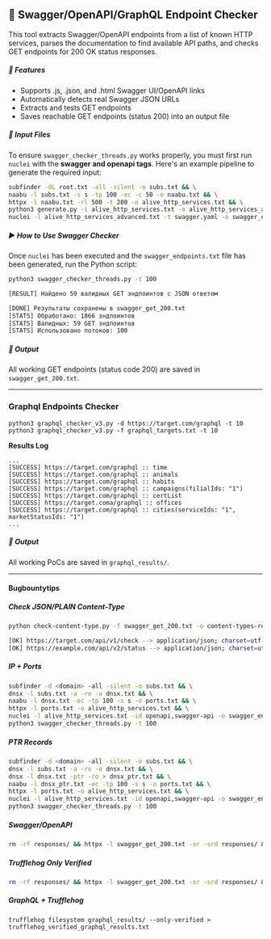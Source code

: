 ## 🧪 Swagger/OpenAPI/GraphQL Endpoint Checker

This tool extracts Swagger/OpenAPI endpoints from a list of known HTTP services, parses the documentation to find available API paths, and checks GET endpoints for 200 OK status responses.

##### 🚀 Features
- Supports .js, .json, and .html Swagger UI/OpenAPI links
- Automatically detects real Swagger JSON URLs
- Extracts and tests GET endpoints
- Saves reachable GET endpoints (status 200) into an output file

##### 📂 Input Files
To ensure `swagger_checker_threads.py` works properly, you must first run `nuclei` with the **swagger and openapi tags**. Here's an example pipeline to generate the required input:
```bash
subfinder -dL root.txt -all -silent -o subs.txt && \
naabu -l subs.txt -s s -tp 100 -ec -c 50 -o naabu.txt && \
httpx -l naabu.txt -rl 500 -t 200 -o alive_http_services.txt && \
python3 generate.py -i alive_http_services.txt -o alive_http_services_advanced.txt && \
nuclei -l alive_http_services_advanced.txt -t swagger.yaml -o swagger_endpoints.txt -rl 1000 -c 100
```

##### ▶️ How to Use Swagger Checker
Once `nuclei` has been executed and the `swagger_endpoints.txt` file has been generated, run the Python script:
```bash
python3 swagger_checker_threads.py -t 100

[RESULT] Найдено 59 валидных GET эндпоинтов с JSON ответом

[DONE] Результаты сохранены в swagger_get_200.txt
[STATS] Обработано: 1866 эндпоинтов
[STATS] Валидных: 59 GET эндпоинтов
[STATS] Использовано потоков: 100
```
##### 📄 Output
All working GET endpoints (status code 200) are saved in `swagger_get_200.txt`.

---
### Graphql Endpoints Checker
```
python3 graphql_checker_v3.py -d https://target.com/graphql -t 10
python3 graphql_checker_v3.py -f graphql_targets.txt -t 10
```
**Results Log**
```
...
[SUCCESS] https://target.com/graphql :: time
[SUCCESS] https://target.com/graphql :: animals
[SUCCESS] https://target.com/graphql :: habits
[SUCCESS] https://target.com/graphql :: campaigns(filialIds: "1")
[SUCCESS] https://target.com/graphql :: certList
[SUCCESS] https://target.coma/graphql :: offices
[SUCCESS] https://target.com/graphql :: cities(serviceIds: "1", marketStatusIds: "1")
...
```

##### 📄 Output
All working PoCs are saved in `graphql_results/`.

---
#### Bugbountytips

##### Check JSON/PLAIN Content-Type

```bash
python check-content-type.py -f swagger_get_200.txt -o content-types-results.txt

[OK] https://target.com/api/v1/check --> application/json; charset=utf-8
[OK] https://example.com/api/v2/status --> application/json; charset=utf-8
```

##### IP + Ports

```bash
subfinder -d <domain> -all -silent -o subs.txt && \
dnsx -l subs.txt -a -ro -o dnsx.txt && \
naabu -l dnsx.txt -ec -tp 100 -s s -o ports.txt && \
httpx -l ports.txt -o alive_http_services.txt && \
nuclei -l alive_http_services.txt -id openapi,swagger-api -o swagger_endpoints.txt -rl 1000 -c 100 && \
python3 swagger_checker_threads.py -t 100
```

##### PTR Records

```bash
subfinder -d <domain> -all -silent -o subs.txt && \
dnsx -l subs.txt -a -ro -o dnsx.txt && \
dnsx -l dnsx.txt -ptr -ro > dnsx_ptr.txt && \
naabu -l dnsx_ptr.txt -ec -tp 100 -s s -o ports.txt && \
httpx -l ports.txt -o alive_http_services.txt && \
nuclei -l alive_http_services.txt -id openapi,swagger-api -o swagger_endpoints.txt -rl 1000 -c 100 && \
python3 swagger_checker_threads.py -t 100
```

##### Swagger/OpenAPI
```bash
rm -rf responses/ && httpx -l swagger_get_200.txt -sr -srd responses/ && trufflehog filesystem responses/ > trufflehog_swagger_results.txt
```
##### Trufflehog Only Verified
```bash
rm -rf responses/ && httpx -l swagger_get_200.txt -sr -srd responses/ && trufflehog filesystem responses/ --only-verified > trufflehog_verified_swagger_results.txt
```

##### GraphQL + Trufflehog
```
trufflehog filesystem graphql_results/ --only-verified > trufflehog_verified_graphql_results.txt
```
